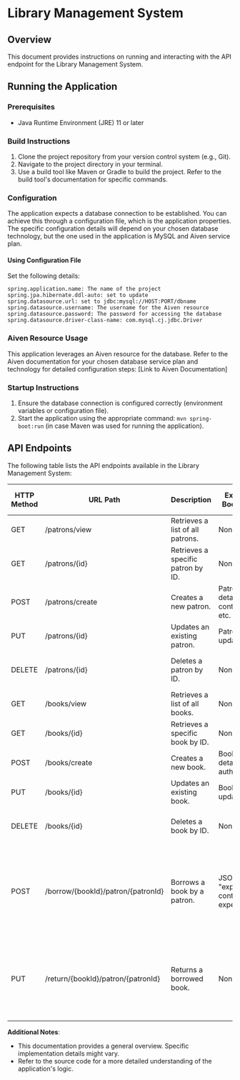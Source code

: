 # Library Management System

## Overview
This document provides instructions on running and interacting with the API endpoint for the Library Management System.

## Running the Application

### Prerequisites
- Java Runtime Environment (JRE) 11 or later

### Build Instructions
1. Clone the project repository from your version control system (e.g., Git).
2. Navigate to the project directory in your terminal.
3. Use a build tool like Maven or Gradle to build the project. Refer to the build tool's documentation for specific commands.

### Configuration
The application expects a database connection to be established. You can achieve this through a configuration file, which is the application properties. The specific configuration details will depend on your chosen database technology, but the one used in the application is MySQL and Aiven service plan.

#### Using Configuration File
Set the following details:
```
spring.application.name: The name of the project
spring.jpa.hibernate.ddl-auto: set to update
spring.datasource.url: set to jdbc:mysql://HOST:PORT/dbname
spring.datasource.username: The username for the Aiven resource
spring.datasource.password: The password for accessing the database
spring.datasource.driver-class-name: com.mysql.cj.jdbc.Driver
```

### Aiven Resource Usage
This application leverages an Aiven resource for the database. Refer to the Aiven documentation for your chosen database service plan and technology for detailed configuration steps: [Link to Aiven Documentation]

### Startup Instructions
1. Ensure the database connection is configured correctly (environment variables or configuration file).
2. Start the application using the appropriate command: `mvn spring-boot:run` (in case Maven was used for running the application).

## API Endpoints
The following table lists the API endpoints available in the Library Management System:

| HTTP Method | URL Path | Description | Expected Request Body (if applicable) | Expected Response Format |
| --- | --- | --- | --- | --- |
| GET | /patrons/view | Retrieves a list of all patrons. | None | List of Patron objects |
| GET | /patrons/{id} | Retrieves a specific patron by ID. | None | Patron object |
| POST | /patrons/create | Creates a new patron. | Patron object with details like name, contact information, etc. | Patron object with the generated ID |
| PUT | /patrons/{id} | Updates an existing patron. | Patron object with updated details | Patron object reflecting the changes |
| DELETE | /patrons/{id} | Deletes a patron by ID. | None | Success message or empty response |
| GET | /books/view | Retrieves a list of all books. | None | List of Book objects |
| GET | /books/{id} | Retrieves a specific book by ID. | None | Book object |
| POST | /books/create | Creates a new book. | Book object with details like title, author, etc. | Book object with the generated ID |
| PUT | /books/{id} | Updates an existing book. | Book object with updated details | Book object reflecting the changes |
| DELETE | /books/{id} | Deletes a book by ID. | None | Success message or empty response |
| POST | /borrow/{bookId}/patron/{patronId} | Borrows a book by a patron. | JSON object with key "expectedReturnDate" containing the expected return date. | Success message ("Book borrowed successfully!") or error messages (e.g., book not found, unavailable) |
| PUT | /return/{bookId}/patron/{patronId} | Returns a borrowed book. | None | Success message ("Book returned successfully!") or error message (e.g., book not found) |

**Additional Notes**:
- This documentation provides a general overview. Specific implementation details might vary.
- Refer to the source code for a more detailed understanding of the application's logic.
